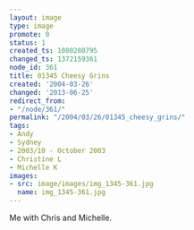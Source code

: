 ```yaml
---
layout: image
type: image
promote: 0
status: 1
created_ts: 1080280795
changed_ts: 1372159361
node_id: 361
title: 01345 Cheesy Grins
created: '2004-03-26'
changed: '2013-06-25'
redirect_from:
- "/node/361/"
permalink: "/2004/03/26/01345_cheesy_grins/"
tags:
- Andy
- Sydney
- 2003/10 - October 2003
- Christine L
- Michelle K
images:
- src: image/images/img_1345-361.jpg
  name: img_1345-361.jpg
---
```

Me with Chris and Michelle.

